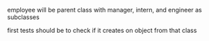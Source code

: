 employee will be parent class with manager, intern, and engineer as subclasses

first tests should be to check if it creates on object from that class
